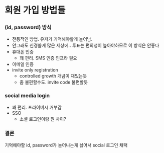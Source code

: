 # 회원 가입 방법들
### (id, password) 방식
  - 전통적인 방법. 유저가 기억해야할게 늘어남. 
  - 안그래도 신경쓸게 많은 세상에.. 투표는 편의성이 높아야하므로 이 방식은 안좋다
  - 휴대폰 인증
    - 꽤 편리. SMS 인증 인프라 필요
  - 이메일 인증
  - invite only registration
    - controlled growth 개념이 재밌는듯
    - 좀 불편할수도. invite code 불편할듯

### social media login
  - 꽤 편리. 프라이버시 거부감
  - SSO
    - 소셜 로그인이랑 뭔 차이?  


### 결론
기억해야할 id, password가 늘어나는게 싫어서 social 로그인 채택


